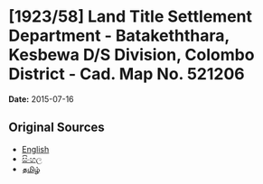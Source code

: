 # [1923/58] Land Title Settlement Department - Batakeththara, Kesbewa D/S Division, Colombo District - Cad. Map No. 521206

**Date:** 2015-07-16

## Original Sources

- [English](https://documents.gov.lk/view/extra-gazettes/2015/7/1923-58_E.pdf)
- [සිංහල](https://documents.gov.lk/view/extra-gazettes/2015/7/1923-58_S.pdf)
- [தமிழ்](https://documents.gov.lk/view/extra-gazettes/2015/7/1923-58_T.pdf)
